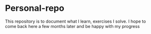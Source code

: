 # Personal-repo
This repository is to document what I learn, exercises I solve.
I hope to come back here a few months later and be happy with my progress
